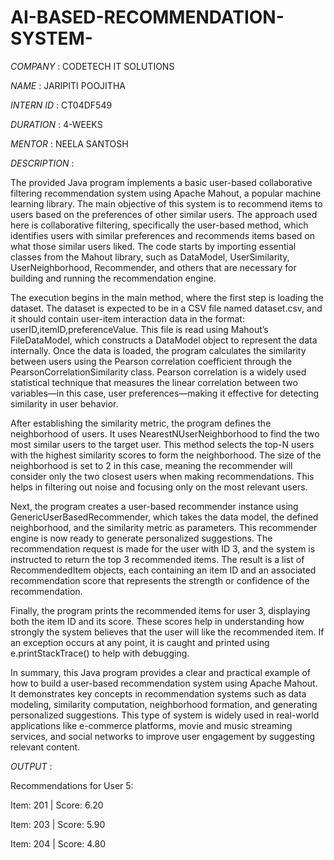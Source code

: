 # AI-BASED-RECOMMENDATION-SYSTEM-

*COMPANY* : CODETECH IT SOLUTIONS

*NAME* : JARIPITI POOJITHA

*INTERN ID* : CT04DF549

*DURATION* : 4-WEEKS

*MENTOR* : NEELA SANTOSH

*DESCRIPTION* :

The provided Java program implements a basic user-based collaborative filtering recommendation system using Apache Mahout, a popular machine learning library. The main objective of this system is to recommend items to users based on the preferences of other similar users. The approach used here is collaborative filtering, specifically the user-based method, which identifies users with similar preferences and recommends items based on what those similar users liked. The code starts by importing essential classes from the Mahout library, such as DataModel, UserSimilarity, UserNeighborhood, Recommender, and others that are necessary for building and running the recommendation engine.

The execution begins in the main method, where the first step is loading the dataset. The dataset is expected to be in a CSV file named dataset.csv, and it should contain user-item interaction data in the format: userID,itemID,preferenceValue. This file is read using Mahout’s FileDataModel, which constructs a DataModel object to represent the data internally. Once the data is loaded, the program calculates the similarity between users using the Pearson correlation coefficient through the PearsonCorrelationSimilarity class. Pearson correlation is a widely used statistical technique that measures the linear correlation between two variables—in this case, user preferences—making it effective for detecting similarity in user behavior.

After establishing the similarity metric, the program defines the neighborhood of users. It uses NearestNUserNeighborhood to find the two most similar users to the target user. This method selects the top-N users with the highest similarity scores to form the neighborhood. The size of the neighborhood is set to 2 in this case, meaning the recommender will consider only the two closest users when making recommendations. This helps in filtering out noise and focusing only on the most relevant users.

Next, the program creates a user-based recommender instance using GenericUserBasedRecommender, which takes the data model, the defined neighborhood, and the similarity metric as parameters. This recommender engine is now ready to generate personalized suggestions. The recommendation request is made for the user with ID 3, and the system is instructed to return the top 3 recommended items. The result is a list of RecommendedItem objects, each containing an item ID and an associated recommendation score that represents the strength or confidence of the recommendation.

Finally, the program prints the recommended items for user 3, displaying both the item ID and its score. These scores help in understanding how strongly the system believes that the user will like the recommended item. If an exception occurs at any point, it is caught and printed using e.printStackTrace() to help with debugging.

In summary, this Java program provides a clear and practical example of how to build a user-based recommendation system using Apache Mahout. It demonstrates key concepts in recommendation systems such as data modeling, similarity computation, neighborhood formation, and generating personalized suggestions. This type of system is widely used in real-world applications like e-commerce platforms, movie and music streaming services, and social networks to improve user engagement by suggesting relevant content.

*OUTPUT* :

Recommendations for User 5:

Item: 201 | Score: 6.20

Item: 203 | Score: 5.90

Item: 204 | Score: 4.80

